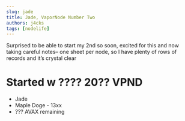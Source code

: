 ```yaml
---
slug: jade
title: Jade, VaporNode Number Two
authors: j4cks
tags: [nodelife]
---
```


Surprised to be able to start my 2nd so soon, excited for this and now taking careful notes– one sheet per node, so I have plenty of rows of records and it’s crystal clear

# Started w ???? 20?? VPND
- Jade
- Maple Doge - 13xx
- ??? AVAX remaining

